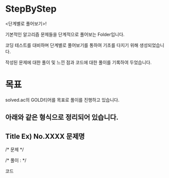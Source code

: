 # StepByStep
<단계별로 풀어보기>!

기본적인 알고리즘 문제들을 단계적으로 풀어보는 Folder입니다.

코딩 테스트를 대비하며 단계별로 풀어보기를 통하여 기초를 다지기 위해 생성되었습니다.

작성된 문제에 대한 풀이 및 느낀 점과 코드에 대한 풀이를 기록하여 두었습니다.

# 목표  
solved.ac의 GOLD티어를 목표로 풀이를 진행하고 있습니다.


아래와 같은 형식으로 정리되어 있습니다.
----------------------------------------------------------
Title Ex) No.XXXX 문제명 
----------------------------------------------------------

/*
  문제
*/

/*
  풀이 : 
*/


코드 
